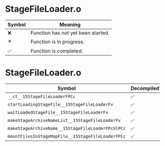# StageFileLoader.o
| Symbol | Meaning 
| ------------- | ------------- 
| :x: | Function has not yet been started. 
| :eight_pointed_black_star: | Function is in progress. 
| :white_check_mark: | Function is completed. 


# StageFileLoader.o
| Symbol | Decompiled? |
| ------------- | ------------- |
| `__ct__15StageFileLoaderFPCc` | :white_check_mark: |
| `startLoadingStageFile__15StageFileLoaderFv` | :white_check_mark: |
| `waitLoadedStageFile__15StageFileLoaderFv` | :white_check_mark: |
| `makeStageArchiveNameList__15StageFileLoaderFv` | :white_check_mark: |
| `makeStageArchiveName__15StageFileLoaderFPcUlPCc` | :white_check_mark: |
| `mountFilesInStageMapFile__15StageFileLoaderFPCc` | :white_check_mark: |
